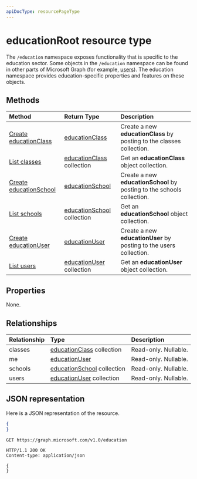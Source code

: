 ```yaml
---
apiDocType: resourcePageType
---
```

# educationRoot resource type

The `/education` namespace exposes functionality that is specific to the education sector. 
Some objects in the `/education` namespace can be found in other parts of Microsoft Graph (for example, [users](user.md)). The education namespace provides education-specific properties and features on these objects.

## Methods

| Method		   | Return Type	|Description|
|:---------------|:--------|:----------|
|[Create educationClass](../api/educationroot_post_classes.md) |[educationClass](educationclass.md)| Create a new **educationClass** by posting to the classes collection.|
|[List classes](../api/educationroot_list_classes.md) |[educationClass](educationclass.md) collection| Get an **educationClass** object collection.|
|[Create educationSchool](../api/educationroot_post_schools.md) |[educationSchool](educationschool.md)| Create a new **educationSchool** by posting to the schools collection.|
|[List schools](../api/educationroot_list_schools.md) |[educationSchool](educationschool.md) collection| Get an **educationSchool** object collection.|
|[Create educationUser](../api/educationroot_post_users.md) |[educationUser](educationuser.md)| Create a new **educationUser** by posting to the users collection.|
|[List users](../api/educationroot_list_users.md) |[educationUser](educationuser.md) collection| Get an **educationUser** object collection.|

## Properties
None.

## Relationships
| Relationship | Type	|Description|
|:---------------|:--------|:----------|
|classes|[educationClass](educationclass.md) collection| Read-only. Nullable.|
|me|[educationUser](educationuser.md)| Read-only. Nullable.|
|schools|[educationSchool](educationschool.md) collection| Read-only. Nullable.|
|users|[educationUser](educationuser.md) collection| Read-only. Nullable.|

## JSON representation
Here is a JSON representation of the resource.

<!--{
  "blockType": "resource",
  "optionalProperties": [],
  "baseType": "microsoft.graph.entity",
  "@odata.type": "microsoft.graph.educationRoot"
}-->

```json
{
}
```

<!-- {
  "blockType": "request",
  "name": "get_education"
}-->
```http
GET https://graph.microsoft.com/v1.0/education
```

<!-- {
  "blockType": "response",
  "truncated": true,
  "@odata.type": "microsoft.graph.educationRoot"
} -->
```http
HTTP/1.1 200 OK
Content-type: application/json

{
}
```

<!-- uuid: 8fcb5dbc-d5aa-4681-8e31-b001d5168d79
2015-10-25 14:57:30 UTC -->
<!-- {
  "type": "#page.annotation",
  "description": "educationRoot resource",
  "keywords": "",
  "section": "documentation",
  "tocPath": ""
}-->